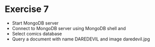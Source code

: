 # Exercise 7

- Start MongoDB server
- Connect to MongoDB server using MongoDB shell and
- Select comics database
- Query a document with name DAREDEVIL and image daredevil.jpg
